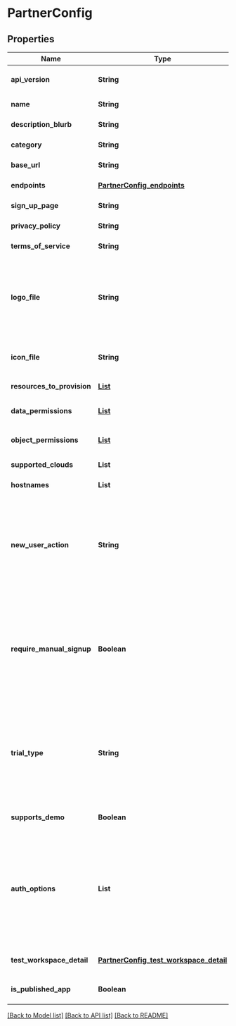 # PartnerConfig
## Properties

| Name | Type | Description | Notes |
|------------ | ------------- | ------------- | -------------|
| **api\_version** | **String** | The partner api version supported by the partner. Format major.minor.patch | [default to null] |
| **name** | **String** | Name of the partner | [default to null] |
| **description\_blurb** | **String** | Description text to show in the UI. | [default to null] |
| **category** | **String** | The partner category. | [default to null] |
| **base\_url** | **String** | Base URL for the partner service | [default to null] |
| **endpoints** | [**PartnerConfig_endpoints**](PartnerConfig_endpoints.md) |  | [default to null] |
| **sign\_up\_page** | **String** | Sign up web page | [default to null] |
| **privacy\_policy** | **String** | Link to privacy policy | [default to null] |
| **terms\_of\_service** | **String** | Terms of service | [default to null] |
| **logo\_file** | **String** | Logo file (Format: .png or .svg; Dimensions: W px * H px where W&#x3D;~4.4*H. The multiplier is roughly 4.4, but 4.0~4.5 should be acceptable as some of the partner names may be long and require more horizontal space.) | [default to null] |
| **icon\_file** | **String** | Square icon file (Format: .png or .svg; Dimensions: N px* N px where N&gt;&#x3D;128) | [default to null] |
| **resources\_to\_provision** | [**List**](ResourceToProvision.md) | List of resources to provision | [default to null] |
| **data\_permissions** | [**List**](DataPermission.md) | Required list of Data ACLs | [optional] [default to null] |
| **object\_permissions** | [**List**](ObjectPermission.md) | Required list of Object ACLs | [optional] [default to null] |
| **supported\_clouds** | **List** | Supported clouds. | [default to null] |
| **hostnames** | **List** | Redirect URL allow-list hostnames. | [default to null] |
| **new\_user\_action** | **String** | Action taken by partner when a new user tries to join an existing account. Options are auto_add, invite, not_found, error. auto_add and invite should return 200 OK with redirect url. not_found should return 404 and error should return 500 | [default to null] |
| **require\_manual\_signup** | **Boolean** | True if the partner requires a manual signup after connect api is called. When set to true, connect api call with is_connection_established (sign in) is expected to return 404 account_not_found or connection_not_found until the user completes the manual signup step. | [optional] [default to null] |
| **trial\_type** | **String** | Enum describing the type of trials the partner support. Partners can chose to support trial account expiration at the individual user or account level. If trial level is user, expiring one user connection should not expire another user in the same account. | [optional] [default to null] |
| **supports\_demo** | **Boolean** | True if partner supports the demo flag in the connect api call. | [optional] [default to null] |
| **auth\_options** | **List** | The available authentication methods that a partner can use to authenticate with Databricks. If it is not specified, `AUTH_PAT` will be used. The allowed options include <ul><li><b>AUTH_PAT</b></li><li><b>AUTH_OAUTH_M2M</b></li><li><b>AUTH_OAUTH_U2M</b></li></ul>| [optional] [default to null] |
| **test\_workspace\_detail** | [**PartnerConfig_test_workspace_detail**](PartnerConfig_test_workspace_detail.md) |  | [optional] [default to null] |
| **is_published_app** |  **Boolean**  | True if the partner app is registered as Databricks published OAuth app | [optional] [default to null] |

[[Back to Model list]](../README.md#documentation-for-models) [[Back to API list]](../README.md#documentation-for-api-endpoints) [[Back to README]](../README.md)

